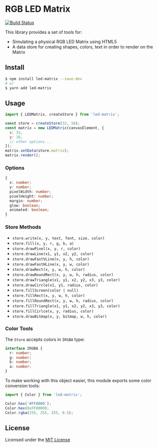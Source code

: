 # RGB LED Matrix

[![Build Status](https://travis-ci.org/sallar/led-matrix.svg?branch=master)](https://travis-ci.org/sallar/led-matrix)

This library provides a set of tools for:

+ Simulating a physical RGB LED Matrix using HTML5
+ A data store for creating shapes, colors, text in order to render on the Matrix

## Install

``` bash
$ npm install led-matrix --save-dev
# or
$ yarn add led-matrix
```

## Usage

``` js
import { LEDMatrix, createStore } from 'led-matrix';

const store = createStore(32, 16);
const matrix = new LEDMatrix(canvasElement, {
  x: 32,
  y: 16,
  // other options...
});
matrix.setData(store.matrix);
matrix.render();
```

### Options

``` typescript
{
  x: number;
  y: number;
  pixelWidth: number;
  pixelHeight: number;
  margin: number;
  glow: boolean;
  animated: boolean;
}
```

### Store Methods

+ `store.write(x, y, text, font, size, color)`
+ `store.fill(x, y, r, g, b, a)`
+ `store.drawPixel(x, y, r, color)`
+ `store.drawLine(x1, y1, x2, y2, color)`
+ `store.drawFastVLine(x, y, h, color)`
+ `store.drawFastHLine(x, y, w, color)`
+ `store.drawRect(x, y, w, h, color)`
+ `store.drawRoundRect(x, y, w, h, radius, color)`
+ `store.drawTriangle(x1, y1, x2, y2, x3, y3, color)`
+ `store.drawCircle(x1, y1, radius, color)`
+ `store.fillScreen(color | null)`
+ `store.fillRect(x, y, w, h, color)`
+ `store.fillRoundRect(x, y, w, h, radius, color)`
+ `store.fillTriangle(x1, y1, x2, y2, x3, y3, color)`
+ `store.fillCirlce(x, y, radius, color)`
+ `store.drawBitmap(x, y, bitmap, w, h, color)`

### Color Tools

The `Store` accepts colors in `IRGBA` type:

``` typescript
interface IRGBA {
  r: number;
  g: number;
  b: number;
  a: number;
}
```

To make working with this object easier, this module exports some color conversion tools:

``` typescript
import { Color } from 'led-matrix';

Color.hex('#FF0000');
Color.hex(0xFF0000);
Color.rgba(255, 255, 255, 0.5);
```

## License

Licensed under the [MIT License](LICENSE)
